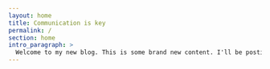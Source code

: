 ```yaml
---
layout: home
title: Communication is key
permalink: /
section: home
intro_paragraph: >
  Welcome to my new blog. This is some brand new content. I'll be posting here regularly. Tanks for visiting.
---
```

